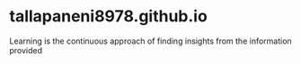 # tallapaneni8978.github.io
Learning is the continuous approach of finding insights from the information provided
